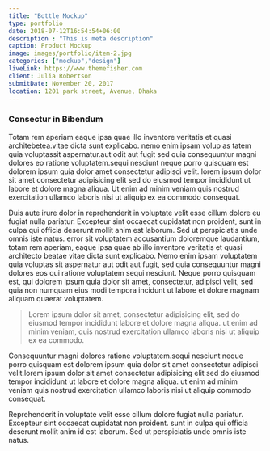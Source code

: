 ```yaml
---
title: "Bottle Mockup"
type: portfolio
date: 2018-07-12T16:54:54+06:00
description : "This is meta description"
caption: Product Mockup
image: images/portfolio/item-2.jpg
categories: ["mockup","design"]
liveLink: https://www.themefisher.com
client: Julia Robertson
submitDate: November 20, 2017
location: 1201 park street, Avenue, Dhaka
---
```

### Consectur in Bibendum

Totam rem aperiam eaque ipsa quae illo inventore veritatis et quasi architebetea.vitae dicta sunt explicabo. nemo enim ipsam volup as tatem quia voluptassit aspernatur.aut odit aut fugit sed quia consequuntur magni dolores eo ratione voluptatem.sequi nesciunt neque porro quisquam est dolorem ipsum quia dolor amet consectetur adipisci velit. lorem ipsum dolor sit amet consectetur adipisicing elit sed do eiusmod tempor incididunt ut labore et dolore magna aliqua. Ut enim ad minim veniam quis nostrud exercitation ullamco laboris nisi ut aliquip ex ea commodo consequat.

Duis aute irure dolor in reprehenderit in voluptate velit esse cillum dolore eu fugiat nulla pariatur. Excepteur sint occaecat cupidatat non proident, sunt in culpa qui officia deserunt mollit anim est laborum. Sed ut perspiciatis unde omnis iste natus. error sit voluptatem accusantium doloremque laudantium, totam rem aperiam, eaque ipsa quae ab illo inventore veritatis et quasi architecto beatae vitae dicta sunt explicabo. Nemo enim ipsam voluptatem quia voluptas sit aspernatur aut odit aut fugit, sed quia consequuntur magni dolores eos qui ratione voluptatem sequi nesciunt. Neque porro quisquam est, qui dolorem ipsum quia dolor sit amet, consectetur, adipisci velit, sed quia non numquam eius modi tempora incidunt ut labore et dolore magnam aliquam quaerat voluptatem.

> Lorem ipsum dolor sit amet, consectetur adipisicing elit, sed do eiusmod tempor incididunt labore et dolore magna aliqua. ut enim ad minim veniam, quis nostrud exercitation ullamco laboris nisi ut aliquip ex ea commodo.

Consequuntur magni dolores ratione voluptatem.sequi nesciunt neque porro quisquam est dolorem ipsum quia dolor sit amet consectetur adipisci velit.lorem ipsum dolor sit amet consectetur adipisicing elit sed do eiusmod tempor incididunt ut labore et dolore magna aliqua. ut enim ad minim veniam quis nostrud exercitation ullamco laboris nisi ut aliquip commodo consequat.

Reprehenderit in voluptate velit esse cillum dolore fugiat nulla pariatur. Excepteur sint occaecat cupidatat non proident. sunt in culpa qui officia deserunt mollit anim id est laborum. Sed ut perspiciatis unde omnis iste natus.


